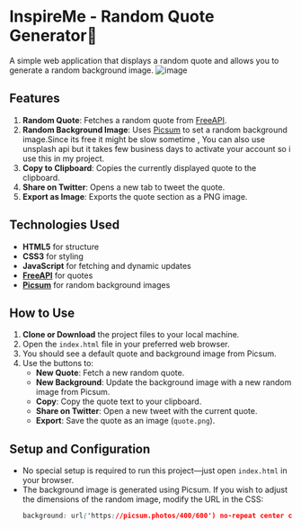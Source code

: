 # InspireMe - Random Quote Generator📝

A simple web application that displays a random quote and allows you to generate a random background image.
![image](https://github.com/user-attachments/assets/6fc8c047-0ad9-4142-a04f-992a149c749c)

## Features

1. **Random Quote**: Fetches a random quote from [FreeAPI](https://api.freeapi.app).
2. **Random Background Image**: Uses [Picsum](https://picsum.photos/) to set a random background image.Since its free it might be slow sometime , You can also use unsplash api but it takes few business days to activate your account so i use this in my project.
3. **Copy to Clipboard**: Copies the currently displayed quote to the clipboard.
4. **Share on Twitter**: Opens a new tab to tweet the quote.
5. **Export as Image**: Exports the quote section as a PNG image.

## Technologies Used

- **HTML5** for structure
- **CSS3** for styling
- **JavaScript** for fetching and dynamic updates
- **[FreeAPI](https://api.freeapi.app)** for quotes
- **[Picsum](https://picsum.photos/)** for random background images

## How to Use

1. **Clone or Download** the project files to your local machine.
2. Open the `index.html` file in your preferred web browser.
3. You should see a default quote and background image from Picsum.
4. Use the buttons to:
   - **New Quote**: Fetch a new random quote.
   - **New Background**: Update the background image with a new random image from Picsum.
   - **Copy**: Copy the quote text to your clipboard.
   - **Share on Twitter**: Open a new tweet with the current quote.
   - **Export**: Save the quote as an image (`quote.png`).

## Setup and Configuration

- No special setup is required to run this project—just open `index.html` in your browser.
- The background image is generated using Picsum. If you wish to adjust the dimensions of the random image, modify the URL in the CSS:
  ```css
  background: url('https://picsum.photos/400/600') no-repeat center center/cover;
